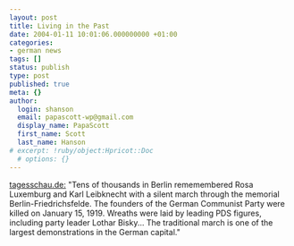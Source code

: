 ```yaml
---
layout: post
title: Living in the Past
date: 2004-01-11 10:01:06.000000000 +01:00
categories:
- german news
tags: []
status: publish
type: post
published: true
meta: {}
author:
  login: shanson
  email: papascott-wp@gmail.com
  display_name: PapaScott
  first_name: Scott
  last_name: Hanson
# excerpt: !ruby/object:Hpricot::Doc
  # options: {}
---
```

<p><a title="tagesschau.de : Gedenken an Rosa Luxemburg und Karl Liebknecht" href="http://www.tagesschau.de/aktuell/meldungen/0,1185,OID2829678_REF1,00.html">tagesschau.de:</a> "Tens of thousands in Berlin rememembered Rosa Luxemburg and Karl Leibknecht with a silent march through the memorial Berlin-Friedrichsfelde. The founders of the German Communist Party were killed on January 15, 1919. Wreaths were laid by leading PDS figures, including party leader Lothar Bisky... The traditional march is one of the largest demonstrations in the German capital."</p>

